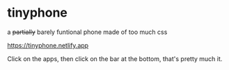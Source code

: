# tinyphone
 a ~~partially~~ barely funtional phone made of too much css

https://tinyphone.netlify.app

Click on the apps, then click on the bar at the bottom, that's pretty much it. 
